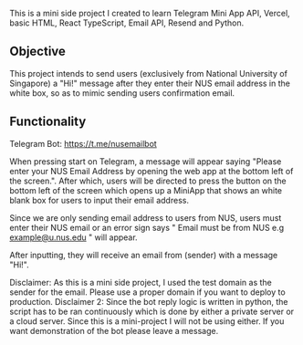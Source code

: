 This is a mini side project I created to learn Telegram Mini App API, Vercel, basic HTML, React TypeScript, Email API, Resend and Python.

## Objective

This project intends to send users (exclusively from National University of Singapore) a "Hi!" message after they enter their NUS email address in the white box, so as to mimic sending users confirmation email.

## Functionality

Telegram Bot: https://t.me/nusemailbot 

When pressing start on Telegram, a message will appear saying "Please enter your NUS Email Address by opening the web app at the bottom left of the screen.". After which, users will be directed to press the button on the bottom left of the screen which opens up a
MiniApp that shows an white blank box for users to input their email address.

Since we are only sending email address to users from NUS, users must enter their NUS email or an error sign says " Email must be from NUS e.g example@u.nus.edu " will appear.

After inputting, they will receive an email from (sender) with a message "Hi!".

Disclaimer: As this is a mini side project, I used the test domain as the sender for the email. Please use a proper domain if you want to deploy to production.
Disclaimer 2: Since the bot reply logic is written in python, the script has to be ran continuously which is done by either a private server or a cloud server. Since this is a mini-project I 
will not be using either. If you want demonstration of the bot please leave a message.

